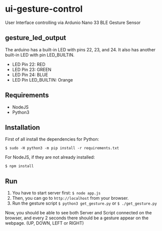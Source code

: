 # ui-gesture-control
User Interface controlling via Ardunio Nano 33 BLE Gesture Sensor

## gesture_led_output
The arduino has a built-in LED with pins 22, 23, and 24.  It also has another built-in LED with pin LED_BUILTIN.

* LED Pin 22: RED 
* LED Pin 23: GREEN
* LED Pin 24: BLUE 
* LED Pin LED_BUILTIN: Orange

## Requirements

- NodeJS
- Python3

## Installation

First of all install the dependencies for Python:

`$ sudo -H python3 -m pip install -r requirements.txt`

For NodeJS, if they are not already installed:

`$ npm install`

## Run

1. You have to start server first: `$ node app.js`
2. Then, you can go to `http://localhost` from your browser.
3. Run the gesture script `$ python3 get_gesture.py` or `$ ./get_gesture.py`

Now, you should be able to see both Server and Script connected on the browser, and every 2 seconds there should be a gesture appear on the webpage. (UP, DOWN, LEFT or RIGHT)


